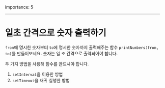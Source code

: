 importance: 5

---

# 일초 간격으로 숫자 출력하기

`from`에 명시한 숫자부터 `to`에 명시한 숫자까지 출력해주는 함수 `printNumbers(from, to)`를 만들어보세요. 숫자는 일 초 간격으로 출력되어야 합니다. 

두 가지 방법을 사용해 함수를 만드셔야 합니다.

1. `setInterval`을 이용한 방법
2. `setTimeout`을 재귀 실행한 방법

